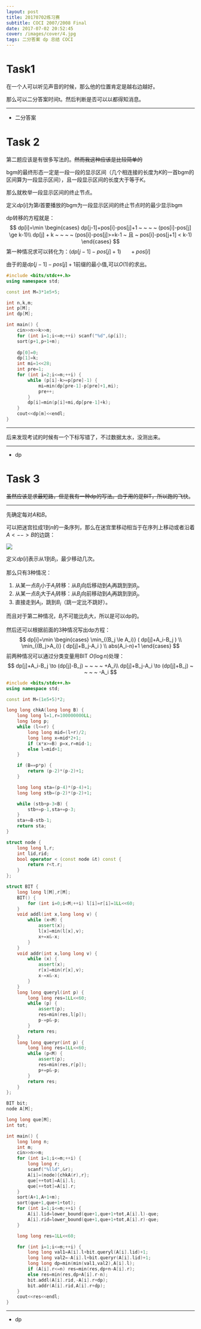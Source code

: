 ```yaml
---
layout: post
title: 20170702练习赛
subtitle: COCI 2007/2008 Final
date: 2017-07-02 20:52:45
cover: /images/cover/4.jpg
tags: 二分答案 dp 总结 COCI
---
```





# Task1

在一个人可以听见声音的时候，那么他的位置肯定是越右边越好。

那么可以二分答案时间t。然后判断是否可以以都得知消息。

---

+ 二分答案

# Task 2 

第二题应该是有很多写法的。~~然而我这种应该是比较简单的~~

bgm的最终形态一定是一段一段的显示区间（几个相连接的长度为$K$的一首bgm的区间算为一段显示区间），且一段显示区间的长度大于等于$K$。

那么就枚举一段显示区间的终止节点。

定义$dp[i]$为第$i$首要播放的bgm为一段显示区间的终止节点时的最少显示bgm

dp转移的方程就是：
$$
dp[i]=\min 
\begin{cases}
dp[j-1]+pos[i]-pos[j]+1  ~ ~ ~ ~ (pos[i]-pos[j] \ge k-1)\\
dp[j] + k  ~ ~ ~ ~ (pos[i]-pos[j]>=k-1 ~ 且 ~ pos[i]-pos[j+1] < k-1)
\end{cases}
$$
第一种情况求可以转化为：$(dp[j-1]-pos[j]+1) ~ ~ ~ ~ ~ ~ +pos[i]$

由于的是$dp[j-1]-pos[j]+1$前缀的最小值,可以$O(1)$的求出。

```cpp
#include <bits/stdc++.h>
using namespace std;

const int M=3*1e5+5;

int n,k,m;
int p[M];
int dp[M];

int main() {
	cin>>n>>k>>m;
	for (int i=1;i<=m;++i) scanf("%d",&p[i]);
	sort(p+1,p+1+m);
	
	dp[0]=0;
	dp[1]=k;
	int mi=1<<28;
	int pre=1;
	for (int i=2;i<=m;++i) {
		while (p[i]-k>=p[pre]-1) {
			mi=min(dp[pre-1]-p[pre]+1,mi);
			pre++;
		}
		dp[i]=min(p[i]+mi,dp[pre-1]+k);
	}
	cout<<dp[m]<<endl;
}
```

---

后来发现考试的时候有一个下标写错了，不过数据太水，没测出来。

---

+ dp

# Task 3

~~虽然应该是求最短路，但是我有一种dp的写法。由于用的是BIT，所以跑的飞快~~。

------

先确定每对$A$和$B$。

可以把迷宫拉成$1$到$n$的一条序列，那么在迷宫里移动相当于在序列上移动或者沿着$A <--> B$的边跳：

![](/images/20170702练习赛pic1.png)

定义$dp[i]$表示从$1$到$B_i$，最少移动几次。

那么只有$3$种情况：

1. 从某一点$B_j$小于$A_i$转移：从$B_j$向后移动到$A_i$再跳到到$B_j$。
2. 从某一点$B_j$大于$A_i$转移：从$B_j$向前移动到$A_i$再跳到到$B_j$。
3. 直接走到$A_i$，跳到$B_i$（跳一定比不跳好）。

而且对于第二种情况，$B_j$不可能比$B_i$大，所以是可以dp的。

然后还可以根据前面的$3$种情况写出dp方程：
$$
dp[i]=\min
\begin{cases}
\min_{(B_j \le A_i)} ( dp[j]+A_i-B_j ) \\
\min_{(B_j>A_i)} ( dp[j]+B_j-A_i ) \\
abs(A_i-n)+1
\end{cases}
$$
前两种情况可以通过分类变量用BIT $O(\log n)$处理：
$$
dp[j]+A_i-B_j \to (dp[j]-B_j) ~ ~ ~ ~ +A_i\\
dp[j]+B_j-A_i \to (dp[j]+B_j) ~ ~ ~ ~ -A_i
$$

```cpp
#include <bits/stdc++.h>
using namespace std;

const int M=(1e5+5)*2;

long long chkA(long long B) {
	long long l=1,r=100000000LL;
	long long p;
	while (l<=r) {
		long long mid=(l+r)/2;
		long long x=mid*2+1;
		if (x*x>=B) p=x,r=mid-1;
		else l=mid+1;
	}

	if (B==p*p) {
		return (p-2)*(p-2)+1;
	}

	long long sta=(p-4)*(p-4)+1;
	long long stb=(p-2)*(p-2)+1;

	while (stb+p-3<B) {
		stb+=p-1,sta+=p-3;
	}
	sta+=B-stb-1;
	return sta;
}

struct node {
	long long l,r;
	int lid,rid;
	bool operator < (const node &t) const {
		return r<t.r;
	}
};

struct BIT {
	long long l[M],r[M];
	BIT() {
		for (int i=0;i<M;++i) l[i]=r[i]=1LL<<60;
	}
	void addl(int x,long long v) {
		while (x<M) {
			assert(x);
			l[x]=min(l[x],v);
			x+=x&-x;
		}
	}
	void addr(int x,long long v) {
		while (x) {
			assert(x);
			r[x]=min(r[x],v);
			x-=x&-x;
		}
	}
	long long queryl(int p) {
		long long res=1LL<<60;
		while (p) {
			assert(p);
			res=min(res,l[p]);
			p-=p&-p;
		}
		return res;
	}
	long long queryr(int p) {
		long long res=1LL<<60;
		while (p<M) {
			assert(p);
			res=min(res,r[p]);
			p+=p&-p;
		}
		return res;
	}
};

BIT bit;
node A[M];

long long que[M];
int tot;

int main() {
	long long n;
	int m;
	cin>>n>>m;
	for (int i=1;i<=m;++i) {
		long long r;
		scanf("%lld",&r);
		A[i]=(node){chkA(r),r};
		que[++tot]=A[i].l;
		que[++tot]=A[i].r;
	}
	sort(A+1,A+1+m);
	sort(que+1,que+1+tot);
	for (int i=1;i<=m;++i) {
		A[i].lid=lower_bound(que+1,que+1+tot,A[i].l)-que;
		A[i].rid=lower_bound(que+1,que+1+tot,A[i].r)-que;
	}

	long long res=1LL<<60;

	for (int i=1;i<=m;++i) {
		long long val1=A[i].l+bit.queryl(A[i].lid)+1;
		long long val2=-A[i].l+bit.queryr(A[i].lid)+1;
		long long dp=min(min(val1,val2),A[i].l);
		if (A[i].r<=n) res=min(res,dp+n-A[i].r);
		else res=min(res,dp+A[i].r-n);
		bit.addl(A[i].rid,-A[i].r+dp);
		bit.addr(A[i].rid,A[i].r+dp);
	}
	cout<<res<<endl;
}
```

---

+ dp
